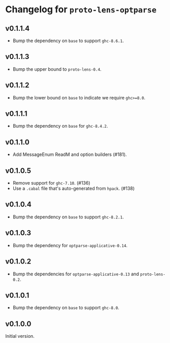 # Changelog for `proto-lens-optparse`

## v0.1.1.4
- Bump the dependency on `base` to support `ghc-8.6.1`.

## v0.1.1.3
- Bump the upper bound to `proto-lens-0.4`.

## v0.1.1.2
- Bump the lower bound on `base` to indicate we require `ghc>=8.0`.

## v0.1.1.1
- Bump the dependency on `base` for `ghc-8.4.2`.

## v0.1.1.0
- Add MessageEnum ReadM and option builders (#181).

## v0.1.0.5
- Remove support for `ghc-7.10`. (#136)
- Use a `.cabal` file that's auto-generated from `hpack`. (#138)

## v0.1.0.4
- Bump the dependency on `base` to support `ghc-8.2.1`.

## v0.1.0.3
- Bump the dependency for `optparse-applicative-0.14`.

## v0.1.0.2
- Bump the dependencies for `optparse-applicative-0.13` and
  `proto-lens-0.2`.

## v0.1.0.1
- Bump the dependency on `base` to support `ghc-8.0`.


## v0.1.0.0
Initial version.
